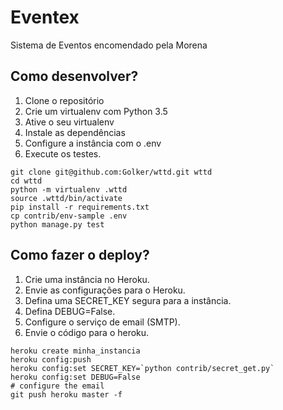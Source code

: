 # Eventex

Sistema de Eventos encomendado pela Morena

## Como desenvolver?

1. Clone o repositório
2. Crie um virtualenv com Python 3.5
3. Ative o seu virtualenv
4. Instale as dependências
5. Configure a instância com o .env
6. Execute os testes.

```console
git clone git@github.com:Golker/wttd.git wttd
cd wttd
python -m virtualenv .wttd
source .wttd/bin/activate
pip install -r requirements.txt
cp contrib/env-sample .env
python manage.py test
```

## Como fazer o deploy?

1. Crie uma instância no Heroku.
2. Envie as configurações para o Heroku.
3. Defina uma SECRET_KEY segura para a instância.
4. Defina DEBUG=False.
5. Configure o serviço de email (SMTP).
6. Envie o código para o heroku.

```console
heroku create minha_instancia
heroku config:push
heroku config:set SECRET_KEY=`python contrib/secret_get.py`
heroku config:set DEBUG=False
# configure the email
git push heroku master -f
```